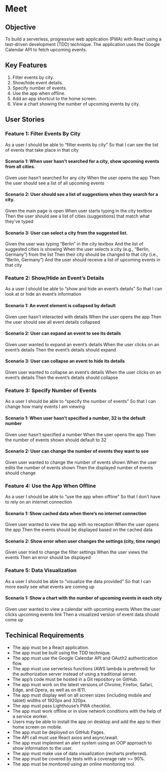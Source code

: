 # Meet

## Objective

To build a serverless, progressive web application (PWA) with React using a test-driven development (TDD) technique. The application uses the Google Calendar API to fetch upcoming events.

## Key Features

1. Filter events by city.
2. Show/hide event details.
3. Specify number of events.
4. Use the app when offline.
5. Add an app shortcut to the home screen.
6. View a chart showing the number of upcoming events by city.

## User Stories

### Feature 1: Filter Events By City
As a user
I should be able to “filter events by city”
So that I can see the list of events that take place in that city

#### Scenario 1: When user hasn’t searched for a city, show upcoming events from all cities.
Given user hasn’t searched for any city
When the user opens the app
Then the user should see a list of all upcoming events

#### Scenario 2: User should see a list of suggestions when they search for a city.
Given the main page is open
When user starts typing in the city textbox
Then the user should see a list of cities (suggestions) that match what they’ve typed

#### Scenario 3: User can select a city from the suggested list.
Given the user was typing “Berlin” in the city textbox
And the list of suggested cities is showing
When the user selects a city (e.g., “Berlin, Germany”) from the list
Then their city should be changed to that city (i.e., “Berlin, Germany”)
And the user should receive a list of upcoming events in that city

### Feature 2: Show/Hide an Event’s Details
As a user
I should be able to “show and hide an event’s details”
So that I can look at or hide an event’s information

#### Scenario 1: An event element is collapsed by default
Given user hasn’t interacted with details
When the user opens the app
Then the user should see all event details collapsed

#### Scenario 2: User can expand an event to see its details
Given user wanted to expand an event’s details
When the user clicks on an event’s details
Then the event’s details should expand

#### Scenario 3: User can collapse an event to hide its details
Given user wanted to collapse an event’s details
When the user clicks on an event’s details
Then the event’s details should collapse

### Feature 3: Specify Number of Events
As a user
I should be able to “specify the number of events”
So that I can change how many events I am viewing

#### Scenario 1: When user hasn’t specified a number, 32 is the default number
Given user hasn’t specified a number
When the user opens the app
Then the number of events shown should default to 32

#### Scenario 2: User can change the number of events they want to see
Given user wanted to change the number of events shown
When the user edits the number of events shown
Then the displayed number of events should change

### Feature 4: Use the App When Offline
As a user
I should be able to “use the app when offline”
So that I don’t have to rely on an internet connection

#### Scenario 1: Show cached data when there’s no internet connection
Given user wanted  to view the app with no reception
When the user opens the app
Then the events should be displayed based on the cached data

#### Scenario 2: Show error when user changes the settings (city, time range)
Given user tried to change the filter settings
When the user views the events
Then an error should be displayed

### Feature 5: Data Visualization
As a user
I should be able to “visualize the data provided”
So that I can more easily see what events are coming up

#### Scenario 1: Show a chart with the number of upcoming events in each city
Given user wanted to view a calendar with upcoming events
When the user clicks upcoming events link
Then a visualized version of event data should come up

## Techinical Requirements
* The app must be a React application.
* The app must be built using the TDD technique.
* The app must use the Google Calendar API and OAuth2 authentication flow.
* The app must use serverless functions (AWS lambda is preferred) for the authorization server instead of using a traditional server.
* The app’s code must be hosted in a Git repository on GitHub.
* The app must work on the latest versions of Chrome, Firefox, Safari, Edge, and Opera, as well as on IE11.
* The app must display well on all screen sizes (including mobile and tablet) widths of 1920px and 320px.
* The app must pass Lighthouse’s PWA checklist.
* The app must work offline or in slow network conditions with the help of a service worker.
* Users may be able to install the app on desktop and add the app to their home screen on mobile.
* The app must be deployed on GitHub Pages.
* The API call must use React axios and async/await.
* The app must implement an alert system using an OOP approach to show information to the user.
* The app must make use of data visualization (recharts preferred).
* The app must be covered by tests with a coverage rate >= 90%.
* The app must be monitored using an online monitoring tool.
